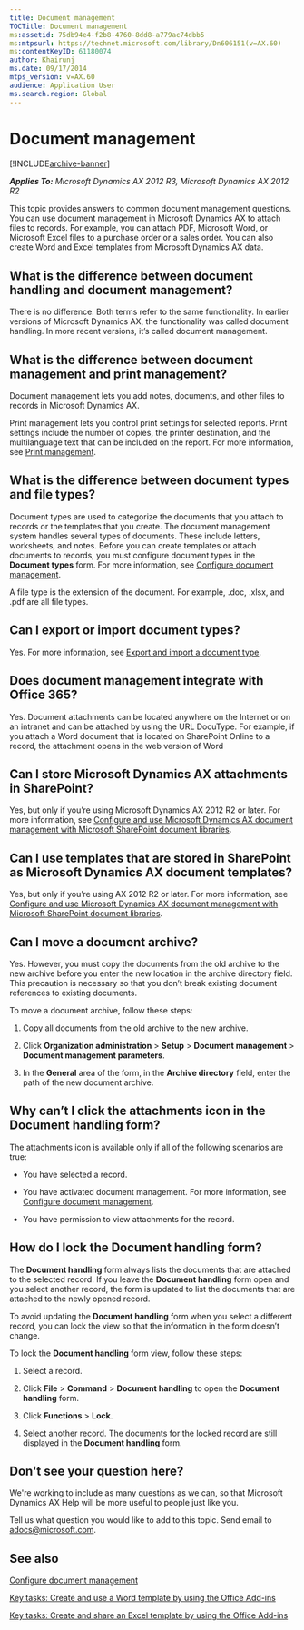 ```yaml
---
title: Document management
TOCTitle: Document management
ms:assetid: 75db94e4-f2b8-4760-8dd8-a779ac74dbb5
ms:mtpsurl: https://technet.microsoft.com/library/Dn606151(v=AX.60)
ms:contentKeyID: 61180074
author: Khairunj
ms.date: 09/17/2014
mtps_version: v=AX.60
audience: Application User
ms.search.region: Global
---
```


# Document management 


[!INCLUDE[archive-banner](includes/archive-banner.md)]


_**Applies To:** Microsoft Dynamics AX 2012 R3, Microsoft Dynamics AX 2012 R2_

This topic provides answers to common document management questions. You can use document management in Microsoft Dynamics AX to attach files to records. For example, you can attach PDF, Microsoft Word, or Microsoft Excel files to a purchase order or a sales order. You can also create Word and Excel templates from Microsoft Dynamics AX data.

## What is the difference between document handling and document management?

There is no difference. Both terms refer to the same functionality. In earlier versions of Microsoft Dynamics AX, the functionality was called document handling. In more recent versions, it’s called document management.

## What is the difference between document management and print management?

Document management lets you add notes, documents, and other files to records in Microsoft Dynamics AX.

Print management lets you control print settings for selected reports. Print settings include the number of copies, the printer destination, and the multilanguage text that can be included on the report. For more information, see [Print management](print-management.md).

## What is the difference between document types and file types?

Document types are used to categorize the documents that you attach to records or the templates that you create. The document management system handles several types of documents. These include letters, worksheets, and notes. Before you can create templates or attach documents to records, you must configure document types in the **Document types** form. For more information, see [Configure document management](configure-document-management.md).

A file type is the extension of the document. For example, .doc, .xlsx, and .pdf are all file types.

## Can I export or import document types?

Yes. For more information, see [Export and import a document type](export-and-import-a-document-type.md).

## Does document management integrate with Office 365?

Yes. Document attachments can be located anywhere on the Internet or on an intranet and can be attached by using the URL DocuType. For example, if you attach a Word document that is located on SharePoint Online to a record, the attachment opens in the web version of Word

## Can I store Microsoft Dynamics AX attachments in SharePoint?

Yes, but only if you’re using Microsoft Dynamics AX 2012 R2 or later. For more information, see [Configure and use Microsoft Dynamics AX document management with Microsoft SharePoint document libraries](configure-and-use-microsoft-dynamics-ax-document-management-with-microsoft-sharepoint-document-libraries.md).

## Can I use templates that are stored in SharePoint as Microsoft Dynamics AX document templates?

Yes, but only if you’re using AX 2012 R2 or later. For more information, see [Configure and use Microsoft Dynamics AX document management with Microsoft SharePoint document libraries](configure-and-use-microsoft-dynamics-ax-document-management-with-microsoft-sharepoint-document-libraries.md).

## Can I move a document archive?

Yes. However, you must copy the documents from the old archive to the new archive before you enter the new location in the archive directory field. This precaution is necessary so that you don’t break existing document references to existing documents.

To move a document archive, follow these steps:

1.  Copy all documents from the old archive to the new archive.

2.  Click **Organization administration** \> **Setup** \> **Document management** \> **Document management parameters**.

3.  In the **General** area of the form, in the **Archive directory** field, enter the path of the new document archive.

## Why can’t I click the attachments icon in the Document handling form?

The attachments icon is available only if all of the following scenarios are true:

  - You have selected a record.

  - You have activated document management. For more information, see [Configure document management](configure-document-management.md).

  - You have permission to view attachments for the record.

## How do I lock the Document handling form?

The **Document handling** form always lists the documents that are attached to the selected record. If you leave the **Document handling** form open and you select another record, the form is updated to list the documents that are attached to the newly opened record.

To avoid updating the **Document handling** form when you select a different record, you can lock the view so that the information in the form doesn’t change.

To lock the **Document handling** form view, follow these steps:

1.  Select a record.

2.  Click **File** \> **Command** \> **Document handling** to open the **Document handling** form.

3.  Click **Functions** \> **Lock**.

4.  Select another record. The documents for the locked record are still displayed in the **Document handling** form.

## Don't see your question here?

We're working to include as many questions as we can, so that Microsoft Dynamics AX Help will be more useful to people just like you.

Tell us what question you would like to add to this topic. Send email to <adocs@microsoft.com>.

## See also

[Configure document management](configure-document-management.md)

[Key tasks: Create and use a Word template by using the Office Add-ins](key-tasks-create-and-use-a-word-template-by-using-the-office-add-ins.md)

[Key tasks: Create and share an Excel template by using the Office Add-ins](key-tasks-create-and-share-an-excel-template-by-using-the-office-add-ins.md)

  



